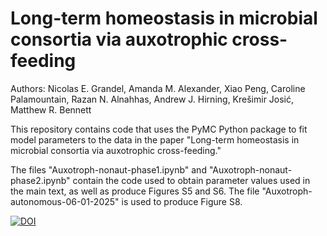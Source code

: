 # Long-term homeostasis in microbial consortia via auxotrophic cross-feeding
Authors: Nicolas E. Grandel, Amanda M. Alexander, Xiao Peng, Caroline Palamountain, Razan N. Alnahhas, Andrew J. Hirning, Krešimir Josić, Matthew R. Bennett

This repository contains code that uses the PyMC Python package to fit model parameters to the data in the paper "Long-term homeostasis in microbial consortia via auxotrophic cross-feeding."

The files "Auxotroph-nonaut-phase1.ipynb" and "Auxotroph-nonaut-phase2.ipynb" contain the code used to obtain parameter values used in the main text, as well as produce Figures S5 and S6. The file "Auxotroph-autonomous-06-01-2025" is used to produce Figure S8.

[![DOI](https://zenodo.org/badge/913080243.svg)](https://doi.org/10.5281/zenodo.15636765)

